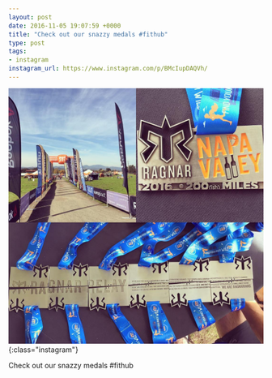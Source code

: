 ```yaml
---
layout: post
date: 2016-11-05 19:07:59 +0000
title: "Check out our snazzy medals #fithub"
type: post
tags:
- instagram
instagram_url: https://www.instagram.com/p/BMcIupDAQVh/
---
```


![Instagram - BMcIupDAQVh](/img/BMcIupDAQVh.jpg){:class="instagram"}

Check out our snazzy medals #fithub
